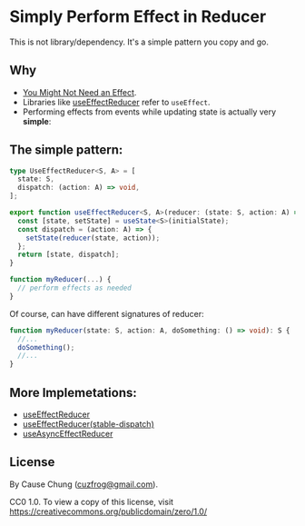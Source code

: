 # Simply Perform Effect in Reducer

This is not library/dependency. It's a simple pattern you copy and go.

## Why
* [You Might Not Need an Effect](https://react.dev/learn/you-might-not-need-an-effect).
* Libraries like [useEffectReducer](https://github.com/davidkpiano/useEffectReducer) refer to `useEffect`.
* Performing effects from events while updating state is actually very **simple**: 

## The simple pattern:
```typescript
type UseEffectReducer<S, A> = [
  state: S,
  dispatch: (action: A) => void,
];

export function useEffectReducer<S, A>(reducer: (state: S, action: A) => S, initialState: S): UseEffectReducer<S, A> {
  const [state, setState] = useState<S>(initialState);
  const dispatch = (action: A) => {
    setState(reducer(state, action));
  };
  return [state, dispatch];
}

function myReducer(...) {
  // perform effects as needed
}
```

Of course, can have different signatures of reducer:
```typescript
function myReducer(state: S, action: A, doSomething: () => void): S {
  //...
  doSomething();
  //...
}
```

## More Implemetations:
* [useEffectReducer](./useEffectReducer.ts)
* [useEffectReducer(stable-dispatch)](./useEffectReducer.stable-dispatch.ts)
* [useAsyncEffectReducer](./useAsyncEffectReducer.ts)

## License
By Cause Chung (cuzfrog@gmail.com).

CC0 1.0. To view a copy of this license, visit https://creativecommons.org/publicdomain/zero/1.0/
